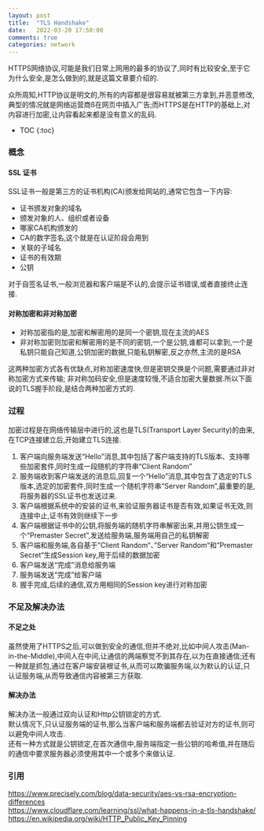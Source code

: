 ```yaml
---
layout: post
title:  "TLS Handshake"
date:   2022-03-20 17:50:00
comments: true
categories: network
---
```


HTTPS网络协议,可能是我们日常上网用的最多的协议了,同时有比较安全,至于它为什么安全,是怎么做到的,就是这篇文章要介绍的.

众所周知,HTTP协议是明文的,所有的内容都是很容易就被第三方拿到,并恶意修改,典型的情况就是网络运营商ß在网页中插入广告;而HTTPS是在HTTP的基础上,对内容进行加密,让内容看起来都是没有意义的乱码.


* TOC
{:toc}


### 概念

#### SSL 证书
SSL证书一般是第三方的证书机构(CA)颁发给网站的,通常它包含一下内容:
*   证书颁发对象的域名
*   颁发对象的人、组织或者设备
*   哪家CA机构颁发的
*   CA的数字签名,这个就是在认证阶段会用到
*   关联的子域名
*   证书的有效期
*   公钥

对于自签名证书,一般浏览器和客户端是不认的,会提示证书错误,或者直接终止连接.


#### 对称加密和非对称加密
*   对称加密指的是,加密和解密用的是同一个密钥,现在主流的AES
*   非对称加密则加密和解密用的是不同的密钥,一个是公钥,谁都可以拿到,一个是私钥只能自己知道,公钥加密的数据,只能私钥解密,反之亦然,主流的是RSA  

这两种加密方式各有优缺点,对称加密速度快,但是密钥交换是个问题,需要通过非对称加密方式来传输;
非对称加码安全,但是速度较慢,不适合加密大量数据.所以下面说的TLS握手阶段,是结合两种加密方式的.


### 过程  
加密过程是在网络传输层中进行的,这也是TLS(Transport Layer Security)的由来,在TCP连接建立后,开始建立TLS连接.

1.  客户端向服务端发送“Hello”消息,其中包括了客户端支持的TLS版本、支持哪些加密套件,同时生成一段随机的字符串“Client Random”
2.  服务端收到客户端发送的消息后,回复一个“Hello”消息,其中包含了选定的TLS版本,选定的加密套件,同时生成一个随机字符串“Server Random”,最重要的是,将服务器的SSL证书也发送过来.
3.  客户端根据系统中的安装的证书,来验证服务器证书是否有效,如果证书无效,则连接中止,证书有效则继续下一步
4.  客户端根据证书中的公钥,将服务端的随机字符串解密出来,并用公钥生成一个“Premaster Secret”,发送给服务端,服务端用自己的私钥解密
5.  客户端和服务端,各自基于”Client Random“、”Server Random“和”Premaster Secret“生成Session key,用于后续的数据加密
6.  客户端发送“完成”消息给服务端
7.  服务端发送“完成”给客户端
8.  握手完成,后续的通信,双方用相同的Session key进行对称加密

### 不足及解决办法
#### 不足之处  

虽然使用了HTTPS之后,可以做到安全的通信,但并不绝对,比如中间人攻击(Man-in-the-Middle),中间人在中间,让通信的两端察觉不到其存在,以为在直接通信;还有一种就是抓包,通过在客户端安装根证书,从而可以欺骗服务端,以为默认的认证,只认证服务端,从而导致通信内容被第三方获取.  

#### 解决办法
解决办法一般通过双向认证和Http公钥锁定的方式.  
默认情况下,只认证服务端的证书,那么当客户端和服务端都去验证对方的证书,则可以避免中间人攻击.  
还有一种方式就是公钥锁定,在首次通信中,服务端指定一些公钥的哈希值,并在随后的通信中要求服务器必须使用其中一个或多个来做认证.


### 引用
https://www.precisely.com/blog/data-security/aes-vs-rsa-encryption-differences  
https://www.cloudflare.com/learning/ssl/what-happens-in-a-tls-handshake/  
https://en.wikipedia.org/wiki/HTTP_Public_Key_Pinning

